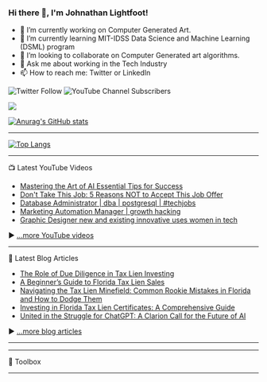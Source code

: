 ### Hi there 👋, I'm Johnathan Lightfoot!

<!--
**Exnav29/Exnav29** is a ✨ _special_ ✨ repository because its `README.md` (this file) appears on your GitHub profile.

Here are some ideas to get you started:

- 🔭 I’m currently working on ...
- 🌱 I’m currently learning ...
- 👯 I’m looking to collaborate on ...
- 🤔 I’m looking for help with ...
- 💬 Ask me about ...
- 📫 How to reach me: ...
- 😄 Pronouns: ...
- ⚡ Fun fact: ...
-->
- 🔭 I’m currently working on Computer Generated Art.
- 🌱 I’m currently learning MIT-IDSS Data Science and Machine Learning (DSML) program
- 👯 I’m looking to collaborate on Computer Generated art algorithms.
- 💬 Ask me about working in the Tech Industry
- 📫 How to reach me: Twitter or LinkedIn

![Twitter Follow](https://img.shields.io/twitter/follow/exnav29?style=plastic)     ![YouTube Channel Subscribers](https://img.shields.io/youtube/channel/subscribers/UCqgYXRrRiqrssrf53Vj4rvg?style=plastic)

![](https://komarev.com/ghpvc/?username=your-github-Exnav29&style=for-the-badge)

[![Anurag's GitHub stats](https://github-readme-stats.vercel.app/api?username=Exnav29&show_icons=true&theme=algolia)](https://github.com/anuraghazra/github-readme-stats)

---

[![Top Langs](https://github-readme-stats.vercel.app/api/top-langs/?username=exnav29&hide=java,html,css&theme=radical)](https://github.com/anuraghazra/github-readme-stats)

---

📺 Latest YouTube Videos

<!-- YOUTUBE-VIDEOS-LIST:START -->
- [Mastering the Art of AI Essential Tips for Success](https://www.youtube.com/watch?v=XGN4OT2jP2g)
- [Don&#39;t Take This Job: 5 Reasons NOT to Accept This Job Offer](https://www.youtube.com/watch?v=DVPSIlS4Wac)
- [Database Administrator |  dba |  postgresql | #techjobs](https://www.youtube.com/watch?v=ibQ2SlaAHvQ)
- [Marketing Automation Manager | growth hacking](https://www.youtube.com/watch?v=WvUaYhmuxzU)
- [Graphic Designer  new and existing innovative uses women in tech](https://www.youtube.com/watch?v=t2uJoAdlwA0)
<!-- YOUTUBE-VIDEOS-LIST:END -->


▶ [...more YouTube videos](https://www.youtube.com/channel/UCw1ImC2Ybtju74ble3ldzmg?sub_confirmation=1)

---

📘 Latest Blog Articles

<!-- BLOG-POST-LIST:START -->
- [The Role of Due Diligence in Tax Lien Investing](https://medium.com/@exnav29/the-role-of-due-diligence-in-tax-lien-investing-f6548366ede?source=rss-dce3a1ee8891------2)
- [A Beginner’s Guide to Florida Tax Lien Sales](https://medium.com/@exnav29/a-beginners-guide-to-florida-tax-lien-sales-64264bde17ad?source=rss-dce3a1ee8891------2)
- [Navigating the Tax Lien Minefield: Common Rookie Mistakes in Florida and How to Dodge Them](https://medium.com/@exnav29/navigating-the-tax-lien-minefield-common-rookie-mistakes-in-florida-and-how-to-dodge-them-a02fb8645cae?source=rss-dce3a1ee8891------2)
- [Investing in Florida Tax Lien Certificates: A Comprehensive Guide](https://medium.com/@exnav29/investing-in-florida-tax-lien-certificates-a-comprehensive-guide-7805651a772b?source=rss-dce3a1ee8891------2)
- [United in the Struggle for ChatGPT: A Clarion Call for the Future of AI](https://medium.com/@exnav29/united-in-the-struggle-for-chatgpt-a-clarion-call-for-the-future-of-ai-55c278b83b2b?source=rss-dce3a1ee8891------2)
<!-- BLOG-POST-LIST:END -->

▶ [...more blog articles](https://medium.com/@exnav29)

---


---

🧰 Toolbox


---
